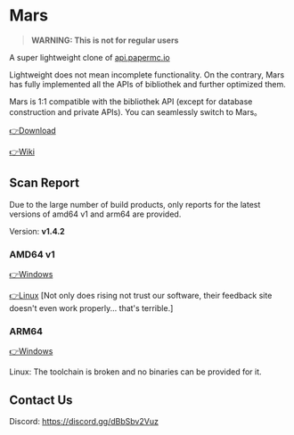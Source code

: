 # Mars
> **WARNING: This is not for regular users**

A super lightweight clone of [api.papermc.io](https://api.papermc.io)

Lightweight does not mean incomplete functionality. On the contrary, Mars has fully implemented all the APIs of bibliothek and further optimized them.

Mars is 1:1 compatible with the bibliothek API (except for database construction and private APIs). You can seamlessly switch to Mars。

[👉Download](https://github.com/LevelTranic/Mars/releases)

[👉Wiki](https://github.com/LevelTranic/Mars/wiki)

## Scan Report
Due to the large number of build products, only reports for the latest versions of amd64 v1 and arm64 are provided.

Version: **v1.4.2**

### AMD64 v1
[👉Windows](https://www.virustotal.com/gui/file/f9ad403aa47a34980865071e60b3dedc46d2933e6dc3bbcc7542fd3d538d48fc?nocache=1)

[👉Linux](https://www.virustotal.com/gui/file/f357959079062db021e2aca8fe158ede0a7e044762df4eabc96132247b94b690?nocache=1) [Not only does rising not trust our software, their feedback site doesn't even work properly... that's terrible.]

### ARM64
[👉Windows](https://www.virustotal.com/gui/file/58de988bb1ee771eb39f9e5cc6a64fdd5e40e0659c54eb7e5762a74e07aefa61?nocache=1)

Linux: The toolchain is broken and no binaries can be provided for it.

## Contact Us

Discord: https://discord.gg/dBbSbv2Vuz
